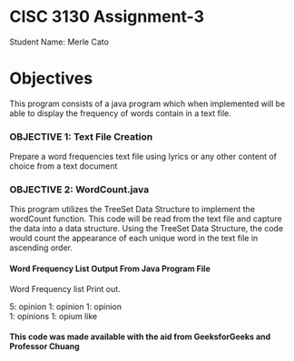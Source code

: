 # CISC 3130 Assignment-3

Student Name: Merle Cato

# Objectives 
This program consists of a java program which when implemented will be able to display the frequency of words contain in a text file.

### OBJECTIVE 1: Text File Creation 
Prepare a word frequencies text file using lyrics or any other content of choice from a text document 

### OBJECTIVE 2: WordCount.java
This program utilizes the TreeSet Data Structure to implement the wordCount function.
This code will be read from the text file and capture the data into a data structure. 
Using the TreeSet Data Structure, the code would count the appearance of each unique word in the text file  in ascending order.

#### Word Frequency List Output From Java  Program File
Word Frequency list Print out. 

5: opinion
1: opinion 
1: opinion  
1: opinions
1: opium like

#### This code was made available with the aid from GeeksforGeeks and Professor Chuang
